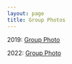 ```yaml
---
layout: page
title: Group Photos
---
```


2019: [Group Photo](/group-photos/2019/)

2022: [Group Photo](/group-photos/2022/)


